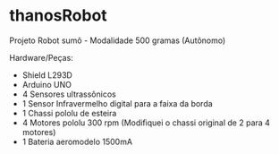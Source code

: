 # thanosRobot

Projeto Robot sumô - Modalidade 500 gramas (Autônomo)

Hardware/Peças:
- Shield L293D
- Arduino UNO 
- 4 Sensores ultrassônicos
- 1 Sensor Infravermelho digital para a faixa da borda
- 1 Chassi pololu de esteira
- 4 Motores pololu 300 rpm (Modifiquei o chassi original de 2 para 4 motores)
- 1 Bateria aeromodelo 1500mA
